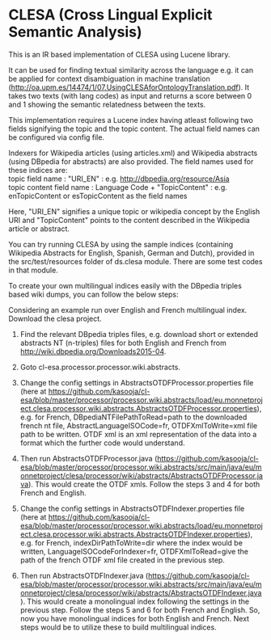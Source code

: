 CLESA (Cross Lingual Explicit Semantic Analysis)
=====
This is an IR based implementation of CLESA using Lucene library. 

It can be used for finding textual similarity across the language e.g. it can be applied for context disambiguation 
in machine translation (http://oa.upm.es/14474/1/07.UsingCLESAforOntologyTranslation.pdf).
It takes two texts (with lang codes) as input and returns a score between 0 and 1 showing the semantic relatedness between the texts.

This implementation requires a Lucene index having atleast following two fields signifying the topic and the topic content.
The actual field names can be configured via config file. 

Indexers for Wikipedia articles (using articles.xml) and Wikipedia abstracts (using DBpedia for abstracts) are also provided.
The field names used for these indices are:                                          
topic field name : "URI_EN" : e.g. http://dbpedia.org/resource/Asia                                         
topic content field name : Language Code + "TopicContent" : e.g. enTopicContent or esTopicContent as the field names 

Here, "URI_EN" signifies a unique topic or wikipedia concept by the English URI and "TopicContent" points to the 
content described in the Wikipedia article or abstract.

You can try running CLESA by using the sample indices (containing Wikipedia Abstracts for English, Spanish, German and Dutch), provided 
in the src/test/resources folder of ds.clesa module. There are some test codes in that module.



To create your own multilingual indices easily with the DBpedia triples based wiki dumps, you can follow the below steps: 

Considering an example run over English and French multilingual index. Download the clesa project. 

1. Find the relevant DBpedia triples files, e.g. download short or extended abstracts NT (n-triples) files for both English and French from http://wiki.dbpedia.org/Downloads2015-04.

2. Goto cl-esa.processor.processor.wiki.abstracts. 

3. Change the config settings in AbstractsOTDFProcessor.properties file (here at https://github.com/kasooja/cl-esa/blob/master/processor/processor.wiki.abstracts/load/eu.monnetproject.clesa.processor.wiki.abstracts.AbstractsOTDFProcessor.properties), e.g. for French, DBpediaNTFilePathToRead=path to the downloaded french nt file, AbstractLanguageISOCode=fr, OTDFXmlToWrite=xml file path to be written. 
OTDF xml is an xml representation of the data into a format which the further code would understand. 

4. Then run AbstractsOTDFProcessor.java (https://github.com/kasooja/cl-esa/blob/master/processor/processor.wiki.abstracts/src/main/java/eu/monnetproject/clesa/processor/wiki/abstracts/AbstractsOTDFProcessor.java). This would create the OTDF xmls. Follow the steps 3 and 4 for both French and English. 

5. Change the config settings in AbstractsOTDFIndexer.properties file (here at https://github.com/kasooja/cl-esa/blob/master/processor/processor.wiki.abstracts/load/eu.monnetproject.clesa.processor.wiki.abstracts.AbstractsOTDFIndexer.properties), e.g. for French, indexDirPathToWrite=dir where the index would be written, LanguageISOCodeForIndexer=fr, OTDFXmlToRead=give the path of the french OTDF xml file created in the previous step. 

6. Then run AbstractsOTDFIndexer.java (https://github.com/kasooja/cl-esa/blob/master/processor/processor.wiki.abstracts/src/main/java/eu/monnetproject/clesa/processor/wiki/abstracts/AbstractsOTDFIndexer.java). This would create a monolingual index following the settings in the previous step. Follow the steps 5 and 6 for both French and English. 
So, now you have monolingual indices for both English and French. Next steps would be to utilize these to build multilingual indices. 






